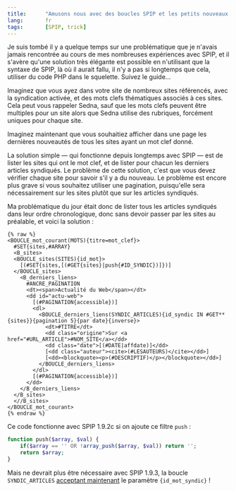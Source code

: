 ```yaml
--- 
title:      "Amusons nous avec des boucles SPIP et les petits nouveaux #GET, #SET et #ARRAY"
lang:       fr 
tags:       [SPIP, trick]
---
```


Je suis tombé il y a quelque temps sur une problématique que je n'avais jamais rencontrée au cours de mes nombreuses expériences avec SPIP, et il s'avère qu'une solution très élégante est possible en n'utilisant que la syntaxe de SPIP, là où il aurait fallu, il n'y a pas si longtemps que cela, utiliser du code PHP dans le squelette. Suivez le guide…

Imaginez que vous ayez dans votre site de nombreux sites référencés, avec la syndication activée, et des mots clefs thématiques associés à ces sites. Cela peut vous rappeler Sedna, sauf que les mots clefs peuvent être multiples pour un site alors que Sedna utilise des rubriques, forcément uniques pour chaque site.

Imaginez maintenant que vous souhaitiez afficher dans une page les dernières nouveautés de tous les sites ayant un mot clef donné.

La solution simple — qui fonctionne depuis longtemps avec SPIP — est de lister les sites qui ont le mot clef, et de lister pour chacun les derniers articles syndiqués. Le problème de cette solution, c'est que vous devez vérifier chaque site pour savoir s'il y a du nouveau. Le problème est encore plus grave si vous souhaitez utiliser une pagination, puisqu'elle sera nécessairement sur les sites plutôt que sur les articles syndiqués.

Ma problématique du jour était donc de lister tous les articles syndiqués dans leur ordre chronologique, donc sans devoir passer par les sites au préalable, et voici la solution :

```
{% raw %}
<BOUCLE_mot_courant(MOTS){titre=mot_clef}>
  #SET{sites,#ARRAY}
  <B_sites>
  <BOUCLE_sites(SITES){id_mot}>
    [(#SET{sites,[(#GET{sites}|push{#ID_SYNDIC})]})]
  </BOUCLE_sites>
    <B_derniers_liens>
      #ANCRE_PAGINATION
      <dt><span>Actualité du Web</span></dt>
      <dd id="actu-web">
        [(#PAGINATION{accessible})]
        <dl>
          <BOUCLE_derniers_liens(SYNDIC_ARTICLES){id_syndic IN #GET**{sites}}{pagination 5}{par date}{inverse}>
            <dt>#TITRE</dt>
            <dd class="origine">Sur <a href="#URL_ARTICLE">#NOM_SITE</a></dd>
            <dd class="date">[(#DATE|affdate)]</dd>
            [<dd class="auteur"><cite>(#LESAUTEURS)</cite></dd>]
            [<dd><blockquote><p>(#DESCRIPTIF)</p></blockquote></dd>]
          </BOUCLE_derniers_liens>
        </dl>
        [(#PAGINATION{accessible})]
      </dd>
    </B_derniers_liens>
  </B_sites>
  <//B_sites>
</BOUCLE_mot_courant>
{% endraw %}
```

Ce code fonctionne avec SPIP 1.9.2c si on ajoute ce filtre `push` :

```php
function push($array, $val) {
	if($array == '' OR !array_push($array, $val)) return '';
	return $array;
}
```

Mais ne devrait plus être nécessaire avec SPIP 1.9.3, la boucle `SYNDIC_ARTICLES` [acceptant maintenant](http://trac.rezo.net/trac/spip/changeset/11019) le paramètre `{id_mot_syndic}` !
